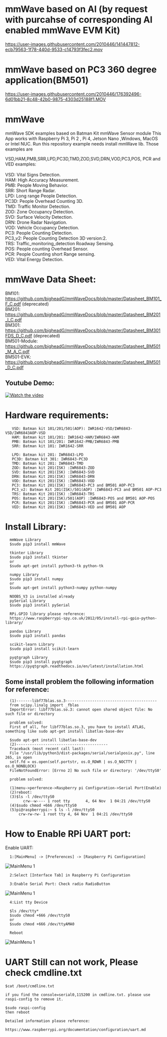 # mmWave based on AI (by request with purcahse of corresponding AI enabled mmWave EVM Kit)


https://user-images.githubusercontent.com/2010446/141447812-ecb79563-1f78-440d-9533-c14793f3fec2.mov

# mmWave based on PC3 360 degree application(BM501)

https://user-images.githubusercontent.com/2010446/176392496-6d01bb21-8c48-42b0-9875-4303d25188f1.MOV



# mmWave
mmWave SDK examples based on Batman Kit mmWave Sensor module
This App works with Raspberry Pi 3, Pi 2 , Pi 4, Jetson Nano ,Windows, MacOS or Intel NUC.
Run this repository example needs install mmWave lib. Those examples are<br/>

VSD,HAM,PMB,SRR,LPD,PC3D,TMD,ZOD,SVD,DRN,VOD,PC3,POS, PCR and VED examples:<br/><br/> 
VSD:	Vital Signs Detection.<br/> 
HAM:	High Accuracy Measurement.<br/>
PMB:	People Moving Behavior.<br/>
SRR:	Short Range Radar.<br/>
LPD:	Long range People Detection.<br/>
PC3D:	People Overhead Counting 3D.<br/>
TMD:	Traffic Monitor Detection.<br/>
ZOD:	Zone Occupancy Detection.<br/>
SVD:	Surface Velocity Detection.<br/>
DRN:	Drone Radar Navigation.<br/>
VOD:	Vehicle Occupancy Detection.<br/>
PC3:	People Counting Detection.<br/>
PC3_v2:	People Counting Detection 3D version:2.<br/>
TRS:    Traffic_monitoring_detection Roadway Sensing.<br/>
POS:	People counting Overhead Sensor.<br/>
PCR:    People Counting short Range sensing.<br/>
VED:    Vital Energy Detection.

# mmWave Data Sheet:
BM101: https://github.com/bigheadG/mmWaveDocs/blob/master/Datasheet_BM101_F_C.pdf (deprecated) <br/> 
BM201: https://github.com/bigheadG/mmWaveDocs/blob/master/Datasheet_BM201_I_C.pdf <br/> 
BM301: https://github.com/bigheadG/mmWaveDocs/blob/master/Datasheet_BM301FDS_D_C.pdf (deprecated) <br/> 
BM501-Module: https://github.com/bigheadG/mmWaveDocs/blob/master/Datasheet_BM501_M_A_C.pdf <br/> 
BM501-EVK: https://github.com/bigheadG/mmWaveDocs/blob/master/Datasheet_BM501_D_C.pdf <br/>


## Youtube Demo:

[![Watch the video](https://github.com/bigheadG/imageDir/blob/master/YouTube-icon-full_color.png)](https://www.youtube.com/playlist?list=PL4QD4eKmMP2WvnZ4I8-AomJjiYkygw3G2 "Watch the Video")
	
# Hardware requirements:
      
       VSD: Batman kit 101/201/501(AOP): IWR1642-VSD/IWR6843-VSD/IWR6843AOP-VSD
       HAM: Batman kit 101/201: IWR1642-HAM/IWR6843-HAM
       PMB: Batman kit 101/201: IWR1642-PMB/IWR6843-PMB
       SRR: Batman kit 101: IWR1642-SRR
       
       LPD: Batman kit 201: IWR6843-LPD
       PC3D: Batman kit 301: IWR6843-PC3D
       TMD: Batman kit 201: IWR6843-TMD
       ZOD: Batman kit 201(ISK) :IWR6843-ZOD
       SVD: Batman Kit 201(ISK) :IWR6843-SVD
       DRN: Batman Kit 201(ISK) :IWR6843-DRN
       VOD: Batman Kit 201(ISK) :IWR6843-VOD
       PC3: Batman Kit 201(ISK) :IWR6843-PC3 and BM501 AOP-PC3
       PC3_v2: Batman Kit 201(ISK)/501(AOP) :IWR6843-PC3 and BM501 AOP-PC3
       TRS: Batman Kit 201(ISK) :IWR6843-TRS
       POS: Batman Kit 201(ISK)/501(AOP) :IWR6843-POS and BM501 AOP-POS
       PCR: Batman Kit 201(ISK) :IWR6843-PCR and BM501 AOP-PCR
       VED: Batman Kit 201(ISK) :IWR6843-VED and BM501 AOP 


# Install Library:
      mmWave Library
      $sudo pip3 install mmWave
      
      tkinter Library
      $sudo pip3 install tkinter
      or
      $sudo apt-get install python3-tk python-tk
      
      numpy Library
      $sudo pip3 install numpy
      or
      $sudo apt-get install python3-numpy python-numpy
      
      NOOBS_V3 is installed already
      pySerial Library
      $sudo pip3 install pySerial
      
      RPi.GPIO library please reference:
      https://www.raspberrypi-spy.co.uk/2012/05/install-rpi-gpio-python-library/
      
      pandas Library
      $sudo pip3 install pandas
      
      scikit-learn Library
      $sudo pip3 install scikit-learn
      
      pyqtgraph Library
      $sudo pip3 install pyqtgraph
      https://pyqtgraph.readthedocs.io/en/latest/installation.html
      
      
 ## Some install problem the following information for reference:
      (1)-------libf77blas.so.3-----------------------------------------
      from scipy.linalg import _fblas
      ImportError: libf77blas.so.3: cannot open shared object file: No such file or directory

      problem solved:
      First of all, for libf77blas.so.3, you have to install ATLAS, something like sudo apt-get install libatlas-base-dev

      $sudo apt-get install libatlas-base-dev
      (2)-----------------------------------------
      Traceback (most recent call last):
      File "/usr/lib/python3/dist-packages/serial/serialposix.py", line 265, in open
      self.fd = os.open(self.portstr, os.O_RDWR | os.O_NOCTTY | os.O_NONBLOCK)
      FileNotFoundError: [Errno 2] No such file or directory: '/dev/ttyS0'

      problem solved:

      (1)menu->perference->Raspberry pi Configuration->Serial Port(Enable)
      (2)reboot:
      (3)$ls -l /dev/ttyS0
            crw--w---- 1 root tty       4, 64 Nov  1 04:21 /dev/ttyS0
      (4)$sudo chmod +666 /dev/ttyS0
      (5)pi@raspberrypi:~ $ ls -l /dev/ttyS0
	      crw-rw-rw- 1 root tty 4, 64 Nov  1 04:21 /dev/ttyS0


# How to Enable RPi UART port:
Enable UART:

      1:[MainMenu] -> [Preferences] -> [Raspberry Pi Configuration]
      
![MainMenu 1](https://github.com/bigheadG/imageDir/blob/master/UART0.jpeg)         


      2:Select [Interface Tab] in Raspberry Pi Configuration
      
      3:Enable Serial Port: Check radio RadioButton

![MainMenu 1](https://github.com/bigheadG/imageDir/blob/master/UART1.jpeg) 

      4:List tty Device
      
      $ls /dev/tty*
      $sudo chmod +666 /dev/ttyS0
      or 
      $sudo chmod +666 /dev/ttyAMA0
      
      Reboot
      
![MainMenu 1](https://github.com/bigheadG/imageDir/blob/master/UART3.jpeg)  

# UART Still can not work, Please check cmdline.txt
	$cat /boot/cmdline.txt
	
	if you find the console=serial0,115200 in cmdline.txt. please use raspi-config to remove it.
	
	$sudo raspi-config 
	then reboot
	
	Detailed information please reference:
	
	https://www.raspberrypi.org/documentation/configuration/uart.md


